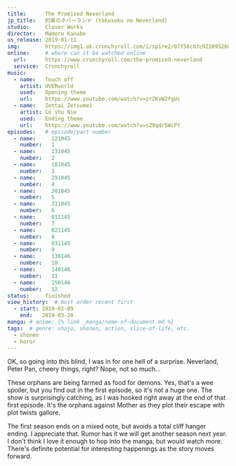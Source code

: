 ```yaml
---
title:      The Promised Neverland
jp_title:   約束のネバーランド (Yakusoku no Neverland)
studio:     Clover Works
director:   Mamoru Kanabe
us_release: 2019-01-11 
img:        https://img1.ak.crunchyroll.com/i/spire2/07f56cb3c9220952600b0975a883b0f91546997210_full.jpg
online:     # where can it be watched online
  url:      https://www.crunchyroll.com/the-promised-neverland
  service:  Crunchyroll
music:
  - name:   Touch off
    artist: UVERworld
    used:   Opening theme
    url:    https://www.youtube.com/watch?v=zrZKvW2fgUc
  - name:   Zettai Zetsumei
    artist: Cö shu Nie
    used:   Ending theme
    url:    https://www.youtube.com/watch?v=sZ9qdr5WcPY
episodes:   # episode/part number
  - name:     121045
    number:   1
  - name:     131045
    number:   2
  - name:     181045
    number:   3
  - name:     291045
    number:   4
  - name:     301045
    number:   5
  - name:     311045
    number:   6
  - name:     011145
    number:   7
  - name:     021145
    number:   8
  - name:     031145
    number:   9
  - name:     130146
    number:   10
  - name:     140146
    number:   11
  - name:     150146
    number:   12
status:     finished
view_history:  # must order recent first
  - start: 2019-02-09 
    end:   2019-03-28
manga: # anime: {% link _manga/name-of-document.md %}
tags:  # genre: shojo, shonen, action, slice-of-life, etc.
  - shonen
  - horor
---
```


OK, so going into this blind, I was in for one hell of a surprise. Neverland, Peter Pan, cheery things, right? Nope, not so much... 

These orphans are being farmed as food for demons. Yes, that's a wee spoiler, but you find out in the first episode, so it's not a huge one. The show is surprisingly catching, as I was hooked right away at the end of that first episode. It's the orphans against Mother as they plot their escape with plot twists gallore. 

The first season ends on a mixed note, but avoids a total cliff hanger ending. I appreciate that. Rumor has it we will get another season next year. I don't think I love it enough to hop into the manga, but would watch more. There's definite potential for interesting happenings as the story moves forward. 

